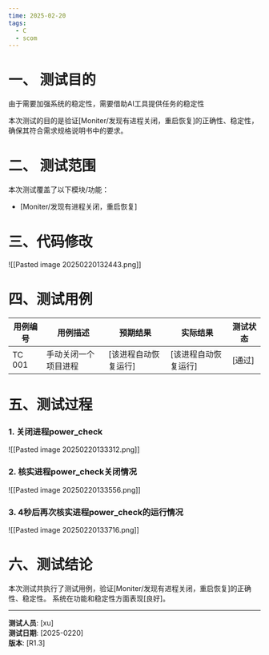 ```yaml
---
time: 2025-02-20
tags:
  - C
  - scom
---
```


# 一、 测试目的

由于需要加强系统的稳定性，需要借助AI工具提供任务的稳定性

本次测试的目的是验证[Moniter/发现有进程关闭，重启恢复]的正确性、稳定性，确保其符合需求规格说明书中的要求。

# 二、 测试范围

本次测试覆盖了以下模块/功能：
- [Moniter/发现有进程关闭，重启恢复]

# 三、代码修改

![[Pasted image 20250220132443.png]]

# 四、测试用例

| 用例编号   | 用例描述       | 预期结果        | 实际结果        | 测试状态 |
| ------ | ---------- | ----------- | ----------- | ---- |
| TC 001 | 手动关闭一个项目进程 | [该进程自动恢复运行] | [该进程自动恢复运行] | [通过] |

# 五、测试过程

### 1. 关闭进程power_check

![[Pasted image 20250220133312.png]]
### 2. 核实进程power_check关闭情况

![[Pasted image 20250220133556.png]]

### 3. 4秒后再次核实进程power_check的运行情况

![[Pasted image 20250220133716.png]]

# 六、测试结论

本次测试共执行了测试用例，验证[Moniter/发现有进程关闭，重启恢复]的正确性、稳定性。
系统在功能和稳定性方面表现[良好]。

---

**测试人员**: [xu]  
**测试日期**: [2025-0220]  
**版本**: [R1.3]  